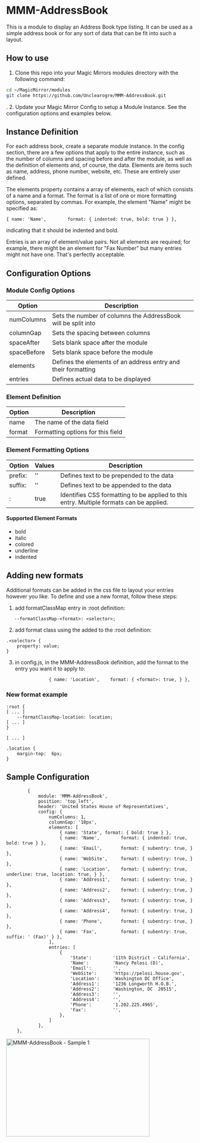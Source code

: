 # MMM-AddressBook
This is a module to display an Address Book type listing.  It can be used as a simple address book or for any sort of data that can be fit into such a layout.


## How to use
1. Clone this repo into your Magic Mirrors modules directory with the following command:
```bash
cd ~/MagicMirror/modules
git clone https://github.com/Unclearogre/MMM-AddressBook.git
```
.
2. Update your Magic Mirror Config to setup a Module Instance.  See the configuration options and examples below.

## Instance Definition

For each address book, create a separate module instance.  In the config section, there are a few options that apply to the entire instance, such as the number of columns and spacing before and after the module, as well as the definition of elements and, of course, the data.  Elements are items such as name, address, phone number, website, etc.  These are entirely user defined.

The elements property contains a array of elements, each of which consists of a name and a format.  The format is a list of one or more formatting options, separated by commas.  For example, the element "Name" might be specified as:
```
{ name: 'Name',        format: { indented: true, bold: true } },
```
indicating that it should be indented and bold.

Entries is an array of element/value pairs.  Not all elements are required; for example, there might be an element for "Fax Number" but many entries might not have one.  That's perfectly acceptable.


## Configuration Options

### Module Config Options
| Option | Description |
|---|---|
| numColumns | Sets the number of columns the AddressBook will be split into |
| columnGap | Sets the spacing between columns |
| spaceAfter | Sets blank space after the module |
| spaceBefore | Sets blank space before the module |
| elements | Defines the elements of an address entry and their formatting |
| entries | Defines actual data to be displayed |

### Element Definition
| Option | Description |
|---|---|
| name | The name of the data field |
| format | Formatting options for this field |

### Element Formatting Options
| Option | Values | Description |
|---|---|---|
| prefix: | '<text>' | Defines text to be prepended to the data |
| suffix: | '<text>' | Defines text to be appended to the data |
| <format>: | true | Identifies CSS formatting to be applied to this entry. Multiple formats can be applied. |

#### Supported Element Formats
* bold
* italic
* colored
* underline
* indented


## Adding new formats

Additional formats can be added in the css file to layout your entries however you like.  To define and use a new format, follow these steps:

1. add formatClassMap entry in :root definition:
```
   --formatClassMap-<format>: <selector>;
```
2) add format class using the <selector> added to the :root definition:
```
.<selector> {
    property: value;
}
```
3) in config.js, in the MMM-AddressBook definition, add the format to the entry you want it to apply to:
```
                { name: 'Location',    format: { <format>: true, } },
```

### New format example
```
:root {
[ ... ]
    --formatClassMap-location: location;
[ ... ]
}

[ ... ]

.location {
    margin-top:  6px;
}
```

## Sample Configuration
```
        {
            module: 'MMM-AddressBook',
            position: 'top_left',
            header: 'United States House of Representatives',
            config: {
                numColumns: 1,
                columnGap: '10px',
                elements: [  
                    { name: 'State', format: { bold: true } },
                    { name: 'Name',        format: { indented: true, bold: true } },
                    { name: 'Email',       format: { subentry: true, } },
                    { name: 'WebSite',     format: { subentry: true, } },
                    { name: 'Location',    format: { subentry: true, underline: true, location: true, } },
                    { name: 'Address1',    format: { subentry: true, } },
                    { name: 'Address2',    format: { subentry: true, } },
                    { name: 'Address3',    format: { subentry: true, } },
                    { name: 'Address4',    format: { subentry: true, } },
                    { name: 'Phone',       format: { subentry: true, } },
                    { name: 'Fax',         format: { subentry: true, suffix: ' (Fax)' } },
                ],
                entries: [
                    {
                        'State':        '11th District - California',
                        'Name':         'Nancy Pelosi (D)',
                        'Email':        '',
                        'WebSite':      'https://pelosi.house.gov',
                        'Location':     'Washington DC Office',
                        'Address1':     '1236 Longworth H.O.B.',
                        'Address2':     'Washington, DC  20515',
                        'Address3':     '',
                        'Address4':     '',
                        'Phone':        '1.202.225.4965',
                        'Fax':          '',
                    },
                ]
            },
	},
```
<img width="385" height="263" alt="MMM-AddressBook - Sample 1" src="https://github.com/user-attachments/assets/7b746f38-7a4a-4cb3-9bb3-7bc4f112f7d4" />
